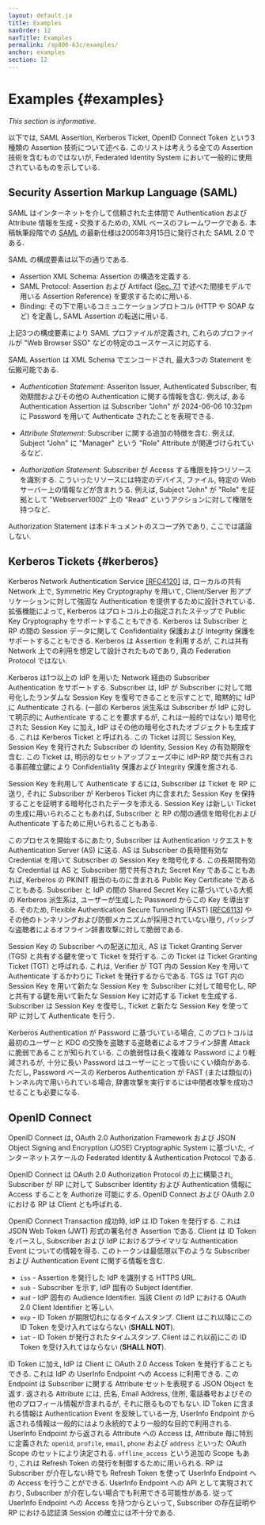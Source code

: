 ```yaml
---
layout: default.ja
title: Examples
navOrder: 12
navTitle: Examples
permalink: /sp800-63c/examples/
anchor: examples
section: 12
---
```


# Examples {#examples}

*This section is informative.*

<!--
Three types of assertion technologies are discussed below: SAML assertions, Kerberos tickets, and OpenID Connect tokens. This list is not inclusive of all possible assertion technologies, but does represent those commonly used in federated identity systems.
-->

以下では, SAML Assertion, Kerberos Ticket, OpenID Connect Token という3種類の Assertion 技術について述べる.
このリストは考えうる全ての Assertion 技術を含むものではないが, Federated Identity System において一般的に使用されているものを示している.

## Security Assertion Markup Language (SAML)

<!--
SAML is an XML-based framework for creating and exchanging authentication and attribute information between trusted entities over the internet. As of this writing, the latest specification for [SAML](references.md#ref-SAML) is SAML v2.0, issued 15 March 2005.
-->

SAML はインターネットを介して信頼された主体間で Authentication および Attribute 情報を生成・交換するための, XML ベースのフレームワークである.
本稿執筆段階での [SAML](references.md#ref-SAML) の最新仕様は2005年3月15日に発行された SAML 2.0 である.

<!--
The building blocks of SAML include:
-->

SAML の構成要素は以下の通りである.

<!--
- The Assertions XML schema, which defines the structure of the assertion.
- The SAML Protocols, which are used to request assertions and artifacts (the assertion references used in the indirect model described in [Sec. 7.1](sec7_presentation.md#back-channel)).
- The Bindings, which define the underlying communication protocols (such as HTTP or SOAP), and can be used to transport the SAML assertions.
-->

- Assertion XML Schema: Assertion の構造を定義する.
- SAML Protocol: Assertion および Artifact ([Sec. 7.1](sec7_presentation.md#back-channel) で述べた間接モデルで用いる Assertion Reference) を要求するために用いる.
- Binding: その下で用いるコミュニケーションプロトコル (HTTP や SOAP など) を定義し, SAML Assertion の転送に用いる.

<!--
The three components above define a SAML profile that corresponds to a particular use case such as "Web Browser SSO".
-->

上記3つの構成要素により SAML プロファイルが定義され, これらのプロファイルが "Web Browser SSO" などの特定のユースケースに対応する.

<!--
SAML Assertions are encoded in an XML schema and can carry up to three types of statements:
-->

SAML Assertion は XML Schema でエンコードされ, 最大3つの Statement を伝搬可能である.

<!--
-   *Authentication statements* include information about the assertion issuer, the authenticated subscriber, validity period, and other authentication information. For example, an Authentication Assertion would state the subscriber "John" was authenticated using a password at 10:32pm on 06-06-2004.
-->

- *Authentication Statement*: Asseriton Issuer, Authenticated Subscriber, 有効期間およびその他の Authentication に関する情報を含む. 例えば, ある Authentication Assertion は Subscriber "John" が 2024-06-06 10:32pm に Password を用いて Authenticate されたことを表現できる.

<!--
-   *Attribute statements* contain specific additional characteristics related to the subscriber. For example, subject "John" is associated with attribute "Role" with value "Manager".
-->

- *Attribute Statement*: Subscriber に関する追加の特徴を含む. 例えば, Subject "John" に "Manager" という "Role" Attribute が関連づけられているなど.

<!--
-   *Authorization statements* identify the resources the subscriber has permission to access. These resources may include specific devices, files, and information on specific web servers. For example, subject "John" for action "Read" on "Webserver1002" given evidence "Role".
-->

- *Authorization Statement*: Subscriber が Access する権限を持つリソースを識別する. こういったリソースには特定のデバイス, ファイル, 特定の Web サーバー上の情報などが含まれうる. 例えば, Subject "John" が "Role" を証拠として "Webserver1002" 上の "Read" というアクションに対して権限を持つなど.

<!--
Authorization statements are beyond the scope of this document and will not be discussed.
-->

Authorization Statement は本ドキュメントのスコープ外であり, ここでは議論しない.

## Kerberos Tickets  {#kerberos}

<!--
The Kerberos Network Authentication Service [[RFC4120]](references.md#ref-RFC4120) was designed to provide strong authentication for client/server applications using symmetric-key cryptography on a local, shared network. Extensions to Kerberos can support the use of public key cryptography for selected steps of the protocol. Kerberos also supports confidentiality and integrity protection of session data between the subscriber and the RP. Even though Kerberos uses assertions, it was designed for use on shared networks and, therefore, is not truly a federation protocol.
-->

Kerberos Network Authentication Service [[RFC4120]](references.md#ref-RFC4120) は, ローカルの共有 Network 上で, Symmetric Key Cryptography を用いて, Client/Server 形アプリケーションに対して強固な Authentication を提供するために設計されている.
拡張機能によって, Kerberos はプロトコル上の指定されたステップで Public Key Cryptography をサポートすることもできる.
Kerberos は Subscriber と RP の間の Session データに関して Confidentiality 保護および Integrity 保護をサポートすることもできる.
Kerberos は Assertion を利用するが, これは共有 Network 上での利用を想定して設計されたものであり, 真の Federation Protocol ではない.

<!--
Kerberos supports authentication of a subscriber over a network using one or more IdPs. The subscriber implicitly authenticates to the IdP by demonstrating the ability to decrypt a random session key encrypted for the subscriber by the IdP. (Some Kerberos variants also require the subscriber to explicitly authenticate to the IdP, but this is not universal.) In addition to the encrypted session key, the IdP also generates another encrypted object called a Kerberos ticket. The ticket contains the same session key, the identity of the subscriber to whom the session key was issued, and an expiration time after which the session key is no longer valid. The ticket is confidentiality and integrity protected by a pre-established key that is shared between the IdP and the RP during an explicit setup phase.
-->

Kerberos は1つ以上の IdP を用いた Network 経由の Subscriber Authentication をサポートする.
Subscriber は, IdP が Subscriber に対して暗号化したランダムな Session Key を復号できることを示すことで, 暗黙的に IdP に Authenticate される.
(一部の Kerberos 派生系は Subscriber が IdP に対して明示的に Authenticate することを要求するが, これは一般的ではない)
暗号化された Session Key に加え, IdP はその他の暗号化されたオブジェクトも生成する. これは Kerberos Ticket と呼ばれる.
この Ticket は同じ Session Key, Session Key を発行された Subscriber の Identity, Session Key の有効期限を含む.
この Ticket は, 明示的なセットアップフェーズ中に IdP-RP 間で共有される事前確立鍵により Confidentiality 保護および Integrity 保護を施される.

<!--
To authenticate using the session key, the subscriber sends the ticket to the RP along with encrypted data that proves that the subscriber possesses the session key embedded within the Kerberos ticket. Session keys are either used to generate new tickets or to encrypt and authenticate communications between the subscriber and the RP.
-->

Session Key を利用して Authenticate するには, Subscriber は Ticket を RP に送り, それに Subscriber が Kerberos Ticket 内に含まれた Session Key を保持することを証明する暗号化されたデータを添える.
Session Key は新しい Ticket の生成に用いられることもあれば, Subscriber と RP の間の通信を暗号化および Authenticate するために用いられることもある.

<!--
To begin the process, the subscriber sends an authentication request to the Authentication Server (AS). The AS encrypts a session key for the subscriber using the subscriber's long-term credential. The long-term credential may either be a secret key shared between the AS and the subscriber, or in the PKINIT variant of Kerberos, a public key certificate. Most variants of Kerberos based on a shared secret key between the subscriber and IdP derive this key from a user-generated password. As such, they are vulnerable to offline dictionary attacks by passive eavesdroppers, unless Flexible Authentication Secure Tunneling (FAST) \[[RFC6113](references.md#ref-RFC6113)\] or some other tunneling and armoring mechanism is used.
-->

このプロセスを開始するにあたり, Subscriber は Authentication リクエストを Authentication Server (AS) に送る.
AS は Subscriber の長時間有効な Credential を用いて Subscriber の Session Key を暗号化する.
この長期間有効な Credential は AS と Subscriber 間で共有された Secret Key であることもあれば, Kerberos の PKINIT 相当のものに含まれる Public Key Certificate であることもある.
Subscriber と IdP の間の Shared Secret Key に基づいている大抵の Kerberos 派生系は, ユーザーが生成した Password からこの Key を導出する.
そのため, Flexible Authentication Secure Tunneling (FAST) \[[RFC6113](references.md#ref-RFC6113)\] やその他のトンネリングおよび防御メカニズムが採用されていない限り, パッシブな盗聴者によるオフライン辞書攻撃に対して脆弱である.

<!--
In addition to delivering the session key to the subscriber, the AS also issues a ticket using a key it shares with the Ticket Granting Server (TGS). This ticket is referred to as a Ticket Granting Ticket (TGT), since the verifier uses the session key in the TGT to issue tickets rather than to explicitly authenticate the verifier. The TGS uses the session key in the TGT to encrypt a new session key for the subscriber and uses a key it shares with the RP to generate a ticket corresponding to the new session key. The subscriber decrypts the session key and uses the ticket and the new session key together to authenticate to the RP.
-->

Session Key の Subscriber への配送に加え, AS は Ticket Granting Server (TGS) と共有する鍵を使って Ticket を発行する.
この Ticket は Ticket Granting Ticket (TGT) と呼ばれる. これは, Verifier が TGT 内の Session Key を用いて Authenticate するかわりに Ticket を発行するからである.
TGS は TGT 内の Session Key を用いて新たな Session Key を Subscriber に対して暗号化し, RP と共有する鍵を用いて新たな Session Key に対応する Ticket を生成する.
Subscriber は Session Key を復号し, Ticket と新たな Session Key を使って RP に対して Authenticate を行う.

<!--
When Kerberos authentication is based on passwords, the protocol is known to be vulnerable to offline dictionary attacks by eavesdroppers who capture the initial user-to-KDC exchange. Longer password length and complexity provide some mitigation to this vulnerability, although sufficiently long passwords tend to be cumbersome for users. However, when Kerberos password-based authentication is used in a FAST (or similar) tunnel, a successful attacker-in-the-middle attack is additionally required in order to perform the dictionary attack.
-->

Kerberos Authentication が Password に基づいている場合, このプロトコルは最初のユーザーと KDC の交換を盗聴する盗聴者によるオフライン辞書 Attack に脆弱であることが知られている.
この脆弱性は長く複雑な Password により軽減されるが, 十分に長い Password はユーザーにとって扱いにくい傾向がある.
ただし, Password ベースの Kerberos Authentication が FAST (または類似の) トンネル内で用いられている場合, 辞書攻撃を実行するには中間者攻撃を成功させることも必要になる.

## OpenID Connect

<!--
OpenID Connect \[[OIDC](references.md#ref-OIDC)\] is an internet-scale federated identity and authentication protocol built on top of the OAuth 2.0 authorization framework and the JSON Object Signing and Encryption (JOSE) cryptographic system.
-->

OpenID Connect は, OAuth 2.0 Authorization Framework および JSON Object Signing and Encryption (JOSE) Cryptographic System に基づいた, インターネットスケールの Federated Identity & Authentication Protocol である.

<!--
OpenID Connect builds on top of the OAuth 2.0 authorization protocol to enable the subscriber to authorize the RP to access the subscriber's identity and authentication information. The RP in both OpenID Connect and OAuth 2.0 is known as the client.
-->

OpenID Connect は OAuth 2.0 Authorization Protocol の上に構築され, Subscriber が RP に対して Subscriber Identity および Authentication 情報に Access することを Authorize 可能にする.
OpenID Connect および OAuth 2.0 における RP は Client とも呼ばれる.

<!--
In a successful OpenID Connect transaction, the IdP issues an ID Token, which is a signed assertion in JSON Web Token (JWT) format. The client parses the ID Token to learn about the subscriber and primary authentication event at the IdP. This token contains at minimum the following information about the subscriber and authentication event:
-->

OpenID Connect Transaction 成功時, IdP は ID Token を発行する. これは JSON Web Token (JWT) 形式の署名付き Assertion である.
Client は ID Token をパースし, Subscriber および IdP におけるプライマリな Authentication Event についての情報を得る.
このトークンは最低限以下のような Subscriber および Authentication Event に関する情報を含む.

<!--
 - `iss` - An HTTPS URL identifying the IdP that issued the assertion.
 - `sub` - An IdP-specific subject identifier representing the subscriber.
 - `aud` - An IdP-specific audience identifier, equal to the OAuth 2.0 client identifier of the client at the IdP.
 - `exp` - The timestamp at which the ID Token expires and after which **SHALL NOT** be accepted the client.
 - `iat` - The timestamp at which the ID Token was issued and before which **SHALL NOT** be accepted by the client.
-->

- `iss` - Assertion を発行した IdP を識別する HTTPS URL.
- `sub` - Subscriber を示す, IdP 固有の Subject Identifier.
- `aud` - IdP 固有の Audience Identifier. 当該 Client の IdP における OAuth 2.0 Client Identifier と等しい.
- `exp` - ID Token が期限切れになるタイムスタンプ. Client はこれ以降にこの ID Token を受け入れてはならない (**SHALL NOT**).
- `iat` - ID Token が発行されたタイムスタンプ. Client はこれ以前にこの ID Token を受け入れてはならない (**SHALL NOT**).

<!--
In addition to the ID Token, the IdP also issues the client an OAuth 2.0 access token which can be used to access the UserInfo Endpoint at the IdP. This endpoint returns a JSON object representing a set of attributes about the subscriber, including but not limited to their name, email address, physical address, phone number, and other profile information. While the information inside the ID Token is reflective of the authentication event, the information in the UserInfo Endpoint is generally more stable and could be more general purpose. Access to different attributes from the UserInfo Endpoint is governed by the use of a specially-defined set of OAuth scopes, `openid`, `profile`, `email`, `phone`, and `address`. An additional scope, `offline_access`, is used to govern the issuance of refresh tokens, which allow the RP to access the UserInfo Endpoint when the subscriber is not present. Access to the UserInfo Endpoint is structured as an API and may be available when the subscriber is not present. Therefore, access to the UserInfo Endpoint is not sufficient for proving a subscriber's presence and establishing an authenticated session at the RP.
-->

ID Token に加え, IdP は Client に OAuth 2.0 Access Token を発行することもできる. これは IdP の UserInfo Endpoint への Access に利用できる.
この Endpoint は Subscriber に関する Attribute セットを表現する JSON Object を返す.
返される Attribute には, 氏名, Email Address, 住所, 電話番号およびその他のプロフィール情報が含まれるが, それに限るものでもない.
ID Token に含まれる情報は Authentication Event を反映している一方, UserInfo Endpoint から返される情報は一般的にはより永続的でより一般的な目的で利用される.
UserInfo Endpoint から返される Attribute への Access は, Attribute 毎に特別に定義された `openid`, `profile`, `email`, `phone` および `address` といった OAuth Scope のセットにより決定される.
`offline_access` という追加の Scope もあり, これは Refresh Token の発行を制御するために用いられる.
RP は Subscriber が介在しない時でも Refresh Token を使って UserInfo Endpoint への Access を行うことができる.
UserInfo Endpoint への API として実現されており, Subscriber が介在しない場合でも利用できる可能性がある.
従って UserInfo Endpoint への Access を持つからといって, Subscriber の存在証明や RP における認証済 Session の確立には不十分である.